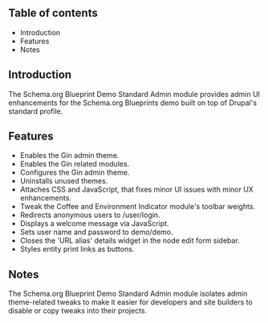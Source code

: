 Table of contents
-----------------

* Introduction
* Features
* Notes


Introduction
------------

The Schema.org Blueprint Demo Standard Admin module provides admin UI 
enhancements for the Schema.org Blueprints demo built on top of Drupal's 
standard profile.


Features
--------

- Enables the Gin admin theme.
- Enables the Gin related modules.
- Configures the Gin admin theme.
- Uninstalls unused themes.
- Attaches CSS and JavaScript, that fixes minor UI issues with minor 
  UX enhancements.
- Tweak the Coffee and Environment Indicator module's toolbar weights.
- Redirects anonymous users to /user/login.
- Displays a welcome message via JavaScript.
- Sets user name and password to demo/demo.
- Closes the 'URL alias' details widget in the node edit form  sidebar.
- Styles entity print links as buttons.


Notes
-----

The Schema.org Blueprint Demo Standard Admin module isolates 
admin theme-related tweaks to make it easier for developers and site builders
to disable or copy tweaks into their projects. 
